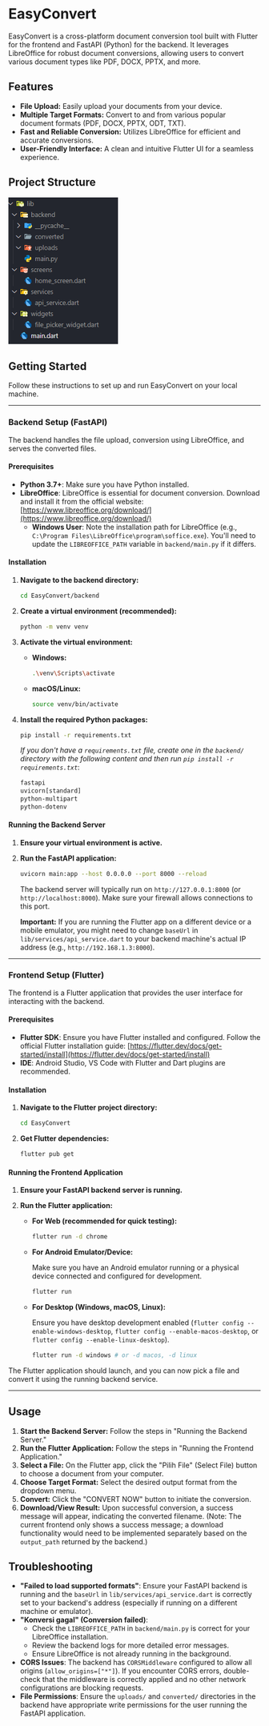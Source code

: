 # EasyConvert

EasyConvert is a cross-platform document conversion tool built with Flutter for the frontend and FastAPI (Python) for the backend. It leverages LibreOffice for robust document conversions, allowing users to convert various document types like PDF, DOCX, PPTX, and more.

## Features

* **File Upload:** Easily upload your documents from your device.
* **Multiple Target Formats:** Convert to and from various popular document formats (PDF, DOCX, PPTX, ODT, TXT).
* **Fast and Reliable Conversion:** Utilizes LibreOffice for efficient and accurate conversions.
* **User-Friendly Interface:** A clean and intuitive Flutter UI for a seamless experience.

## Project Structure
![sturucture](https://github.com/RifqiArdian09/EasyConverttt/blob/main/lib/images/image.png)

## Getting Started

Follow these instructions to set up and run EasyConvert on your local machine.

---

### Backend Setup (FastAPI)

The backend handles the file upload, conversion using LibreOffice, and serves the converted files.

#### Prerequisites

* **Python 3.7+**: Make sure you have Python installed.
* **LibreOffice**: LibreOffice is essential for document conversion. Download and install it from the official website: [https://www.libreoffice.org/download/](https://www.libreoffice.org/download/)
    * **Windows User**: Note the installation path for LibreOffice (e.g., `C:\Program Files\LibreOffice\program\soffice.exe`). You'll need to update the `LIBREOFFICE_PATH` variable in `backend/main.py` if it differs.

#### Installation

1.  **Navigate to the backend directory:**

    ```bash
    cd EasyConvert/backend
    ```

2.  **Create a virtual environment (recommended):**

    ```bash
    python -m venv venv
    ```

3.  **Activate the virtual environment:**

    * **Windows:**

        ```bash
        .\venv\Scripts\activate
        ```

    * **macOS/Linux:**

        ```bash
        source venv/bin/activate
        ```

4.  **Install the required Python packages:**

    ```bash
    pip install -r requirements.txt
    ```

    *If you don't have a `requirements.txt` file, create one in the `backend/` directory with the following content and then run `pip install -r requirements.txt`*:

    ```
    fastapi
    uvicorn[standard]
    python-multipart
    python-dotenv
    ```

#### Running the Backend Server

1.  **Ensure your virtual environment is active.**
2.  **Run the FastAPI application:**

    ```bash
    uvicorn main:app --host 0.0.0.0 --port 8000 --reload
    ```

    The backend server will typically run on `http://127.0.0.1:8000` (or `http://localhost:8000`). Make sure your firewall allows connections to this port.

    **Important:** If you are running the Flutter app on a different device or a mobile emulator, you might need to change `baseUrl` in `lib/services/api_service.dart` to your backend machine's actual IP address (e.g., `http://192.168.1.3:8000`).

---

### Frontend Setup (Flutter)

The frontend is a Flutter application that provides the user interface for interacting with the backend.

#### Prerequisites

* **Flutter SDK**: Ensure you have Flutter installed and configured. Follow the official Flutter installation guide: [https://flutter.dev/docs/get-started/install](https://flutter.dev/docs/get-started/install)
* **IDE**: Android Studio, VS Code with Flutter and Dart plugins are recommended.

#### Installation

1.  **Navigate to the Flutter project directory:**

    ```bash
    cd EasyConvert
    ```

2.  **Get Flutter dependencies:**

    ```bash
    flutter pub get
    ```

#### Running the Frontend Application

1.  **Ensure your FastAPI backend server is running.**
2.  **Run the Flutter application:**

    * **For Web (recommended for quick testing):**

        ```bash
        flutter run -d chrome
        ```

    * **For Android Emulator/Device:**

        Make sure you have an Android emulator running or a physical device connected and configured for development.

        ```bash
        flutter run
        ```

    * **For Desktop (Windows, macOS, Linux):**

        Ensure you have desktop development enabled (`flutter config --enable-windows-desktop`, `flutter config --enable-macos-desktop`, or `flutter config --enable-linux-desktop`).

        ```bash
        flutter run -d windows # or -d macos, -d linux
        ```

The Flutter application should launch, and you can now pick a file and convert it using the running backend service.

---

## Usage

1.  **Start the Backend Server:** Follow the steps in "Running the Backend Server."
2.  **Run the Flutter Application:** Follow the steps in "Running the Frontend Application."
3.  **Select a File:** On the Flutter app, click the "Pilih File" (Select File) button to choose a document from your computer.
4.  **Choose Target Format:** Select the desired output format from the dropdown menu.
5.  **Convert:** Click the "CONVERT NOW" button to initiate the conversion.
6.  **Download/View Result:** Upon successful conversion, a success message will appear, indicating the converted filename. (Note: The current frontend only shows a success message; a download functionality would need to be implemented separately based on the `output_path` returned by the backend.)

## Troubleshooting

* **"Failed to load supported formats"**: Ensure your FastAPI backend is running and the `baseUrl` in `lib/services/api_service.dart` is correctly set to your backend's address (especially if running on a different machine or emulator).
* **"Konversi gagal" (Conversion failed)**:
    * Check the `LIBREOFFICE_PATH` in `backend/main.py` is correct for your LibreOffice installation.
    * Review the backend logs for more detailed error messages.
    * Ensure LibreOffice is not already running in the background.
* **CORS Issues**: The backend has `CORSMiddleware` configured to allow all origins (`allow_origins=["*"]`). If you encounter CORS errors, double-check that the middleware is correctly applied and no other network configurations are blocking requests.
* **File Permissions**: Ensure the `uploads/` and `converted/` directories in the backend have appropriate write permissions for the user running the FastAPI application.
